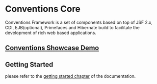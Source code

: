 Conventions Core
===========

Conventions Framework is a set of components based on top of JSF 2.x, CDI, EJB(optional), Primefaces and Hibernate build to facilitate the development of rich web based applications.

[Conventions Showcase Demo](http://conventions-rpestano.rhcloud.com/conventions/)
----------------------
 
 Getting Started
------------------- 


please refer to the [getting started chapter](http://conventions.github.com/docs/#gettingstarted) of the documentation.
